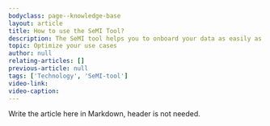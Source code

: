 ```yaml
---
bodyclass: page--knowledge-base
layout: article
title: How to use the SeMI Tool?
description: The SeMI tool helps you to onboard your data as easily as possible to the Weaviate instances.
topic: Optimize your use cases
author: null
relating-articles: []
previous-article: null
tags: ['Technology', 'SeMI-tool']
video-link: 
video-caption: 
---
```


Write the article here in Markdown, header is not needed.